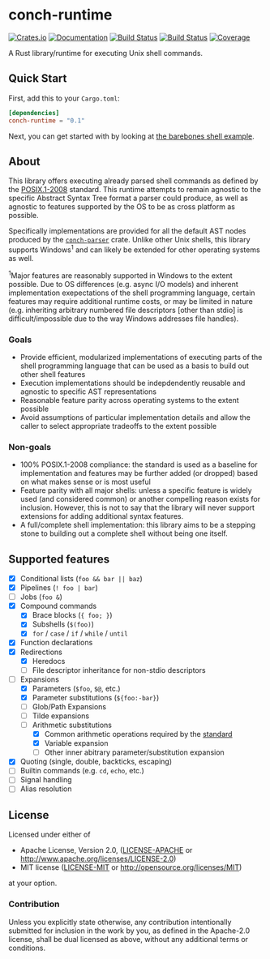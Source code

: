 # conch-runtime

[![Crates.io](https://img.shields.io/crates/v/conch-runtime.svg)](https://crates.io/crates/conch-runtime)
[![Documentation](https://docs.rs/conch-runtime/badge.svg)](https://docs.rs/conch-runtime)
[![Build Status](https://travis-ci.org/ipetkov/conch-runtime.svg?branch=master)](https://travis-ci.org/ipetkov/conch-runtime)
[![Build Status](https://img.shields.io/appveyor/ci/ipetkov/conch-runtime/master.svg)](https://ci.appveyor.com/project/ipetkov/conch-runtime)
[![Coverage](https://img.shields.io/codecov/c/github/ipetkov/conch-runtime/master.svg)](https://codecov.io/gh/ipetkov/conch-runtime)

A Rust library/runtime for executing Unix shell commands.

## Quick Start
First, add this to your `Cargo.toml`:

```toml
[dependencies]
conch-runtime = "0.1"
```

Next, you can get started with by looking at [the barebones shell example][shell-example].

## About
This library offers executing already parsed shell commands as defined by the
[POSIX.1-2008][POSIX] standard. This runtime attempts to remain agnostic to the
specific Abstract Syntax Tree format a parser could produce, as well as agnostic
to features supported by the OS to be as cross platform as possible.

Specifically implementations are provided for all the default AST nodes produced
by the [`conch-parser`][conch-parser] crate. Unlike other Unix shells, this
library supports Windows<sup>1</sup> and can likely be extended for other
operating systems as well.

<sup>1</sup>Major features are reasonably supported in Windows to the extent
possible. Due to OS differences (e.g. async I/O models) and inherent implementation
exepectations of the shell programming language, certain features may require
additional runtime costs, or may be limited in nature (e.g. inheriting arbitrary
numbered file descriptors [other than stdio] is difficult/impossible due to the
way Windows addresses file handles).

[POSIX]: http://pubs.opengroup.org/onlinepubs/9699919799/
[conch-parser]: https://docs.rs/conch-parser
[shell-example]: https://github.com/ipetkov/conch-runtime/blob/master/examples/shell.rs

### Goals
* Provide efficient, modularized implementations of executing parts of the shell
programming language that can be used as a basis to build out other shell
features
* Execution implementations should be indepdendently reusable and agnostic
to specific AST representations
* Reasonable feature parity across operating systems to the extent possible
* Avoid assumptions of particular implementation details and allow the caller
to select appropriate tradeoffs to the extent possible

### Non-goals
* 100% POSIX.1-2008 compliance: the standard is used as a baseline for
implementation and features may be further added (or dropped) based on what
makes sense or is most useful
* Feature parity with all major shells: unless a specific feature is
widely used (and considered common) or another compelling reason exists
for inclusion. However, this is not to say that the library will never
support extensions for adding additional syntax features.
* A full/complete shell implementation: this library aims to be a stepping stone
to building out a complete shell without being one itself.

## Supported features
- [x] Conditional lists (`foo && bar || baz`)
- [x] Pipelines (`! foo | bar`)
- [ ] Jobs (`foo &`)
- [x] Compound commands
  - [x] Brace blocks (`{ foo; }`)
  - [x] Subshells (`$(foo)`)
  - [x] `for` / `case` / `if` / `while` / `until`
- [x] Function declarations
- [x] Redirections
   - [x] Heredocs
   - [ ] File descriptor inheritance for non-stdio descriptors
- [ ] Expansions
   - [x] Parameters (`$foo`, `$@`, etc.)
   - [x] Parameter substitutions (`${foo:-bar}`)
   - [ ] Glob/Path Expansions
   - [ ] Tilde expansions
   - [ ] Arithmetic substitutions
     - [x] Common arithmetic operations required by the [standard][POSIX-arith]
     - [x] Variable expansion
     - [ ] Other inner abitrary parameter/substitution expansion
- [x] Quoting (single, double, backticks, escaping)
- [ ] Builtin commands (e.g. `cd`, `echo`, etc.)
- [ ] Signal handling
- [ ] Alias resolution

[POSIX-arith]: http://pubs.opengroup.org/onlinepubs/9699919799/utilities/V3_chap02.html#tag_18_06_04

## License
Licensed under either of

 * Apache License, Version 2.0, ([LICENSE-APACHE](LICENSE-APACHE) or http://www.apache.org/licenses/LICENSE-2.0)
 * MIT license ([LICENSE-MIT](LICENSE-MIT) or http://opensource.org/licenses/MIT)

at your option.

### Contribution
Unless you explicitly state otherwise, any contribution intentionally
submitted for inclusion in the work by you, as defined in the Apache-2.0
license, shall be dual licensed as above, without any additional terms or
conditions.
